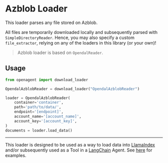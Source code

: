 # Azblob Loader

This loader parses any file stored on Azblob.

All files are temporarily downloaded locally and subsequently parsed with `SimpleDirectoryReader`. Hence, you may also specify a custom `file_extractor`, relying on any of the loaders in this library (or your own)!

> Azblob loader is based on `OpendalReader`.

## Usage

```python
from openagent import download_loader

OpendalAzblobReader = download_loader("OpendalAzblobReader")

loader = OpendalAzblobReader(
    container='container',
    path='path/to/data/',
    endpoint='[endpoint]',
    account_name='[account_name]',
    account_key='[account_key]',
)
documents = loader.load_data()
```

---

This loader is designed to be used as a way to load data into [LlamaIndex](https://github.com/jerryjliu/gpt_index/tree/main/gpt_index) and/or subsequently used as a Tool in a [LangChain](https://github.com/hwchase17/langchain) Agent. See [here](https://github.com/emptycrown/llama-hub/tree/main) for examples.
